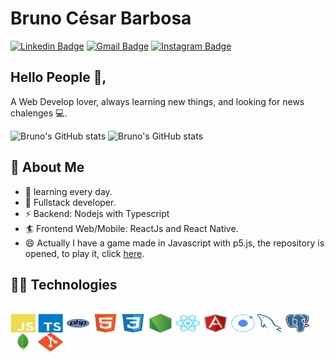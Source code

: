# Bruno César Barbosa

[![Linkedin Badge](https://img.shields.io/badge/-LinkedIn-%230077B5?style=for-the-badge&logo=linkedin&logoColor=white)](https://www.linkedin.com/in/bruno-barbosa-35294718a/)
[![Gmail Badge](https://img.shields.io/badge/-Gmail-%23EA4335?style=for-the-badge&logo=gmail&logoColor=white)](mailto:bruno.cbarbosa90@gmail.com)
[![Instagram Badge](https://img.shields.io/badge/-Instagram-%23E4405F?style=for-the-badge&logo=instagram&logoColor=white)](https://www.instagram.com/bruno_.barbosa/)

## Hello People 👋,           
A Web Develop lover, always learning new things, and looking for news chalenges 💻.

![Bruno's GitHub stats](https://github-readme-stats.vercel.app/api?username=brunocbarbosa&show_icons=true&theme=tokyonight&include_all_commits=true&count_private=true)
![Bruno's GitHub stats](https://github-readme-stats.vercel.app/api/top-langs/?username=brunocbarbosa&layout=compact&langs_count=16&theme=tokyonight)

## 🧐 About Me
- 🔭 learning every day.
- 🌱 Fullstack developer. 
- ⚡ Backend: Nodejs with Typescript
- 🏄‍ Frontend Web/Mobile: ReactJs and React Native.
- 😄 Actually I have a game made in Javascript with p5.js, the repository is opened, to play it, click [here](https://biohazard-escape.netlify.app).

## 👨‍💻 Technologies
<div style="display: inline_block"><br>
  <img align="center" alt="javascript" height="30" width="40" src="https://raw.githubusercontent.com/devicons/devicon/master/icons/javascript/javascript-plain.svg">
  <img align="center" alt="typescript" height="30" width="40" src="https://raw.githubusercontent.com/devicons/devicon/master/icons/typescript/typescript-plain.svg">
  <img align="center" alt="php" height="30" width="40" src="https://raw.githubusercontent.com/devicons/devicon/master/icons/php/php-original.svg">

  <img align="center" alt="html" height="30" width="40" src="https://raw.githubusercontent.com/devicons/devicon/master/icons/html5/html5-original.svg">
  <img align="center" alt="css3" height="30" width="40" src="https://raw.githubusercontent.com/devicons/devicon/master/icons/css3/css3-original.svg">

  <img align="center" alt="nodejs" height="30" width="40" src="https://raw.githubusercontent.com/devicons/devicon/master/icons/nodejs/nodejs-original.svg">

  <img align="center" alt="react" height="30" width="40" src="https://raw.githubusercontent.com/devicons/devicon/master/icons/react/react-original.svg">
  <img align="center" alt="angular" height="30" width="40" src="https://raw.githubusercontent.com/devicons/devicon/master/icons/angularjs/angularjs-original.svg">
  <img align="center" alt="ionic" height="30" width="40" src="https://raw.githubusercontent.com/devicons/devicon/master/icons/ionic/ionic-original.svg">

  <img align="center" alt="mysql" height="30" width="40" src="https://raw.githubusercontent.com/devicons/devicon/master/icons/mysql/mysql-original.svg">
  <img align="center" alt="mysql" height="30" width="40" src="https://raw.githubusercontent.com/devicons/devicon/master/icons/postgresql/postgresql-original.svg">
  <img align="center" alt="mysql" height="30" width="40" src="https://raw.githubusercontent.com/devicons/devicon/master/icons/mongodb/mongodb-original.svg">

  <img align="center" alt="git" height="30" width="40" src="https://raw.githubusercontent.com/devicons/devicon/master/icons/git/git-original.svg">
</div>
